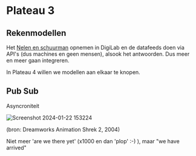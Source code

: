 # Plateau 3

## Rekenmodellen

Het [Nelen en schuurman](https://nelen-schuurmans.nl/en/home/) opnemen in DigiLab en de datafeeds doen via API's (dus machines en geen mensen), alsook het antwoorden. Dus meer en meer gaan integreren.

In Plateau 4 willen we modellen aan elkaar te knopen.

## Pub Sub

Asyncroniteit

![Screenshot 2024-01-22 153224](https://github.com/Geonovum/DTaaS/assets/4082369/98531ed2-106c-41be-8d68-a2bd57cba036)

(bron: Dreamworks Animation Shrek 2, 2004)

Niet meer 'are we there yet' (x1000 en dan 'plop' :-) ), maar "we have arrived"
